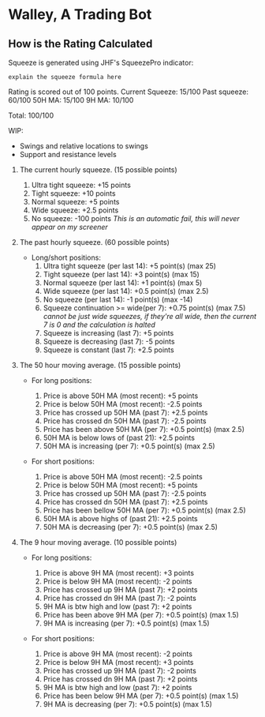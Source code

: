 # Walley, A Trading Bot


## How is the Rating Calculated

Squeeze is generated using JHF's SqueezePro indicator:

`explain the squeeze formula here`


Rating is scored out of 100 points.
Current Squeeze: 15/100
Past squeeze: 60/100
50H MA: 15/100
9H MA: 10/100

Total: 100/100

WIP: 
- Swings and relative locations to swings
- Support and resistance levels

1. The current hourly squeeze. (15 possible points)

    1. Ultra tight squeeze:    +15  points
    2. Tight squeeze:          +10  points
    3. Normal squeeze:         +5   points
    4. Wide squeeze:           +2.5 points
    5. No squeeze:             -100 points *This is an automatic fail, this will never appear on my screener*

2. The past hourly squeeze. (60 possible points)

    - Long/short positions:
        1. Ultra tight squeeze (per last 14):    +5    point(s) (max 25)
        2. Tight squeeze (per last 14):          +3    point(s) (max 15)
        3. Normal squeeze (per last 14):         +1    point(s) (max 5)
        4. Wide squeeze (per last 14):           +0.5  point(s) (max 2.5)
        5. No squeeze (per last 14):             -1    point(s) (max -14)
        6. Squeeze continuation >= wide(per 7):  +0.75 point(s) (max 7.5) *cannot be just wide squeezes, if they're all wide, then the current 7 is 0 and the calculation is halted*
        7. Squeeze is increasing (last 7):       +5    points 
        8. Squeeze is decreasing (last 7):       -5    points
        9. Squeeze is constant (last 7):         +2.5  points

3. The 50 hour moving average. (15 possible points)

    - For long positions:
        1. Price is above 50H MA (most recent):  +5   points
        2. Price is below 50H MA (most recent):  -2.5 points
        3. Price has crossed up 50H MA (past 7): +2.5 points
        4. Price has crossed dn 50H MA (past 7): -2.5 points
        5. Price has been above 50H MA (per 7):  +0.5 point(s) (max 2.5)
        6. 50H MA is below lows of (past 21):    +2.5 points
        7. 50H MA is increasing (per 7):         +0.5 point(s) (max 2.5)

    - For short positions:
        1. Price is above 50H MA (most recent):  -2.5 points
        2. Price is below 50H MA (most recent):  +5   points
        3. Price has crossed up 50H MA (past 7): -2.5 points
        4. Price has crossed dn 50H MA (past 7): +2.5 points
        5. Price has been bellow 50H MA (per 7): +0.5 point(s) (max 2.5)
        6. 50H MA is above highs of (past 21):   +2.5 points
        7. 50H MA is decreasing (per 7):         +0.5 point(s) (max 2.5)

4. The 9 hour moving average. (10 possible points)

    - For long positions:
        1. Price is above 9H MA (most recent):  +3   points
        2. Price is below 9H MA (most recent):  -2   points
        3. Price has crossed up 9H MA (past 7): +2   points
        4. Price has crossed dn 9H MA (past 7): -2   points
        5. 9H MA is btw high and low (past 7):  +2   points
        6. Price has been above 9H MA (per 7):  +0.5 point(s) (max 1.5)
        7. 9H MA is increasing (per 7):         +0.5 point(s) (max 1.5)

    - For short positions:
        1. Price is above 9H MA (most recent):  -2   points
        2. Price is below 9H MA (most recent):  +3   points
        3. Price has crossed up 9H MA (past 7): -2   points
        4. Price has crossed dn 9H MA (past 7): +2   points
        5. 9H MA is btw high and low (past 7):  +2   points
        6. Price has been below 9H MA (per 7):  +0.5 point(s) (max 1.5)
        7. 9H MA is decreasing (per 7):         +0.5 point(s) (max 1.5)
